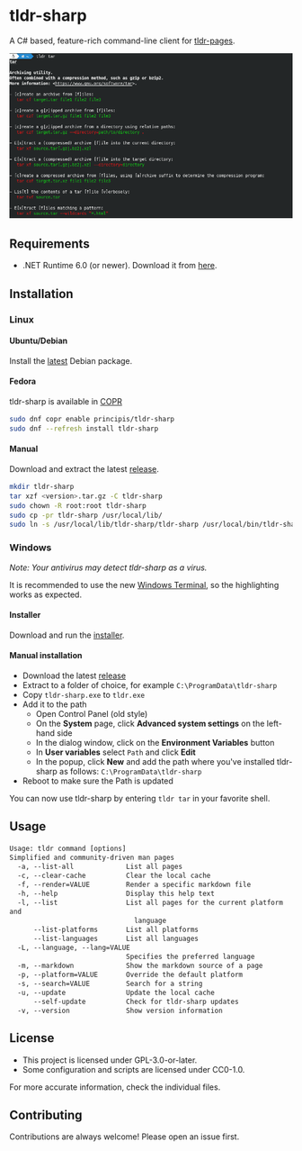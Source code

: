 # tldr-sharp

A C# based, feature-rich command-line client for [tldr-pages](https://github.com/tldr-pages/tldr).

![tldr screenshot](screenshot.png)

## Requirements

- .NET Runtime 6.0 (or newer). Download it from [here](https://dotnet.microsoft.com/en-us/download).

## Installation

### Linux

#### Ubuntu/Debian

Install the [latest](https://github.com/principis/tldr-sharp/releases/latest/) Debian package.

#### Fedora
tldr-sharp is available in [COPR](https://copr.fedorainfracloud.org/coprs/principis/tldr-sharp/)

```sh
sudo dnf copr enable principis/tldr-sharp
sudo dnf --refresh install tldr-sharp
```

#### Manual

Download and extract the latest [release](https://github.com/principis/tldr-sharp/releases/latest/).

```sh
mkdir tldr-sharp
tar xzf <version>.tar.gz -C tldr-sharp
sudo chown -R root:root tldr-sharp
sudo cp -pr tldr-sharp /usr/local/lib/
sudo ln -s /usr/local/lib/tldr-sharp/tldr-sharp /usr/local/bin/tldr-sharp
```

### Windows

_Note: Your antivirus may detect tldr-sharp as a virus._

It is recommended to use the new [Windows Terminal](https://aka.ms/terminal), so the highlighting works as expected.

#### Installer

Download and run the [installer](https://github.com/principis/tldr-sharp/releases/latest/).

#### Manual installation

* Download the latest [release](https://github.com/principis/tldr-sharp/releases)
* Extract to a folder of choice, for example `C:\ProgramData\tldr-sharp`
* Copy `tldr-sharp.exe` to `tldr.exe`
* Add it to the path
    * Open Control Panel (old style)
    * On the **System** page, click **Advanced system settings** on the left-hand side
    * In the dialog window, click on the **Environment Variables** button
    * In **User variables** select `Path` and click **Edit**
    * In the popup, click **New** and add the path where you've installed tldr-sharp as
      follows: `C:\ProgramData\tldr-sharp`
* Reboot to make sure the Path is updated

You can now use tldr-sharp by entering `tldr tar` in your favorite shell.

## Usage

```
Usage: tldr command [options]
Simplified and community-driven man pages
  -a, --list-all             List all pages
  -c, --clear-cache          Clear the local cache
  -f, --render=VALUE         Render a specific markdown file
  -h, --help                 Display this help text
  -l, --list                 List all pages for the current platform and
                               language
      --list-platforms       List all platforms
      --list-languages       List all languages
  -L, --language, --lang=VALUE
                             Specifies the preferred language
  -m, --markdown             Show the markdown source of a page
  -p, --platform=VALUE       Override the default platform
  -s, --search=VALUE         Search for a string
  -u, --update               Update the local cache
      --self-update          Check for tldr-sharp updates
  -v, --version              Show version information
```

## License

* This project is licensed under GPL-3.0-or-later.
* Some configuration and scripts are licensed under CC0-1.0.

For more accurate information, check the individual files.

## Contributing

Contributions are always welcome! Please open an issue first.
